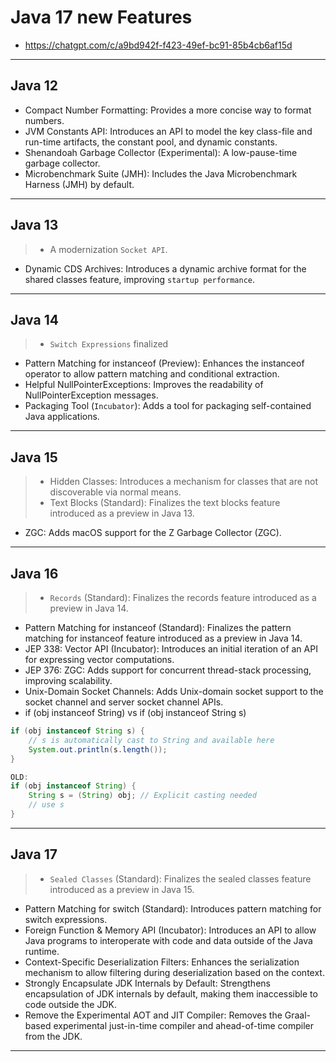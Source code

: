 # Java 17 new Features
- https://chatgpt.com/c/a9bd942f-f423-49ef-bc91-85b4cb6af15d
---
## Java 12
- Compact Number Formatting: Provides a more concise way to format numbers.
- JVM Constants API: Introduces an API to model the key class-file and run-time artifacts, the constant pool, and dynamic constants.
- Shenandoah Garbage Collector (Experimental): A low-pause-time garbage collector.
- Microbenchmark Suite (JMH): Includes the Java Microbenchmark Harness (JMH) by default.
---

## Java 13
> - A modernization `Socket API`.
- Dynamic CDS Archives: Introduces a dynamic archive format for the shared classes feature, improving `startup performance`.

---

## Java 14
> - `Switch Expressions` finalized
- Pattern Matching for instanceof (Preview): Enhances the instanceof operator to allow pattern matching and conditional extraction.
- Helpful NullPointerExceptions: Improves the readability of NullPointerException messages.
- Packaging Tool (`Incubator`): Adds a tool for packaging self-contained Java applications.
---

## Java 15
> - Hidden Classes: Introduces a mechanism for classes that are not discoverable via normal means.
> - Text Blocks (Standard): Finalizes the text blocks feature introduced as a preview in Java 13.
- ZGC: Adds macOS support for the Z Garbage Collector (ZGC).

---

## Java 16
> - `Records` (Standard): Finalizes the records feature introduced as a preview in Java 14.
- Pattern Matching for instanceof (Standard): Finalizes the pattern matching for instanceof feature introduced as a preview in Java 14.
- JEP 338: Vector API (Incubator): Introduces an initial iteration of an API for expressing vector computations.
- JEP 376: ZGC: Adds support for concurrent thread-stack processing, improving scalability.
- Unix-Domain Socket Channels: Adds Unix-domain socket support to the socket channel and server socket channel APIs.
- if (obj instanceof String) vs if (obj instanceof String s)
```Java
if (obj instanceof String s) {
    // s is automatically cast to String and available here
    System.out.println(s.length());
}

OLD:
if (obj instanceof String) {
    String s = (String) obj; // Explicit casting needed
    // use s
}
```
---

## Java 17
> - `Sealed Classes` (Standard): Finalizes the sealed classes feature introduced as a preview in Java 15.
- Pattern Matching for switch (Standard): Introduces pattern matching for switch expressions.
- Foreign Function & Memory API (Incubator): Introduces an API to allow Java programs to interoperate with code and data outside of the Java runtime.
- Context-Specific Deserialization Filters: Enhances the serialization mechanism to allow filtering during deserialization based on the context.
- Strongly Encapsulate JDK Internals by Default: Strengthens encapsulation of JDK internals by default, making them inaccessible to code outside the JDK.
- Remove the Experimental AOT and JIT Compiler: Removes the Graal-based experimental just-in-time compiler and ahead-of-time compiler from the JDK.
---

